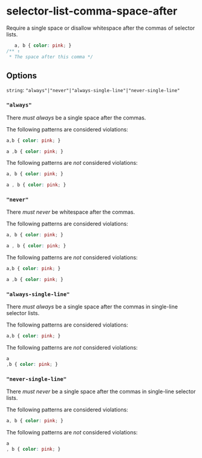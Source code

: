 # selector-list-comma-space-after

Require a single space or disallow whitespace after the commas of selector lists.

```css
   a, b { color: pink; }
/** ↑
 * The space after this comma */
```

## Options

`string`: `"always"|"never"|"always-single-line"|"never-single-line"`

### `"always"`

There *must always* be a single space after the commas.

The following patterns are considered violations:

```css
a,b { color: pink; }
```

```css
a ,b { color: pink; }
```

The following patterns are *not* considered violations:

```css
a, b { color: pink; }
```

```css
a , b { color: pink; }
```

### `"never"`

There *must never* be whitespace after the commas.

The following patterns are considered violations:

```css
a, b { color: pink; }
```

```css
a , b { color: pink; }
```

The following patterns are *not* considered violations:

```css
a,b { color: pink; }
```

```css
a ,b { color: pink; }
```

### `"always-single-line"`

There *must always* be a single space after the commas in single-line selector lists.

The following patterns are considered violations:

```css
a,b { color: pink; }
```

The following patterns are *not* considered violations:

```css
a
,b { color: pink; }
```

### `"never-single-line"`

There *must never* be a single space after the commas in single-line selector lists.

The following patterns are considered violations:

```css
a, b { color: pink; }
```

The following patterns are *not* considered violations:

```css
a
, b { color: pink; }
```
